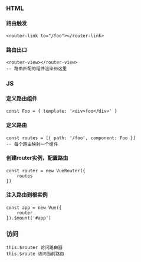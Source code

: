 ### HTML
#### 路由触发
	<router-link to="/foo"></router-link>
#### 路由出口
	<router-view></router-view>
	-- 路由匹配的组件渲染到这里

### JS
#### 定义路由组件
	const Foo = { template: '<div>foo</div>' }
#### 定义路由
	const routes = [{ path: '/foo', component: Foo }]
	-- 每个路由映射一个组件
#### 创建router实例，配置路由
	const router = new VueRouter({
  		routes
	})
#### 注入路由到根实例
	const app = new Vue({
  		router
	}).$mount('#app')

### 访问
	this.$router 访问路由器
	this.$route 访问当前路由